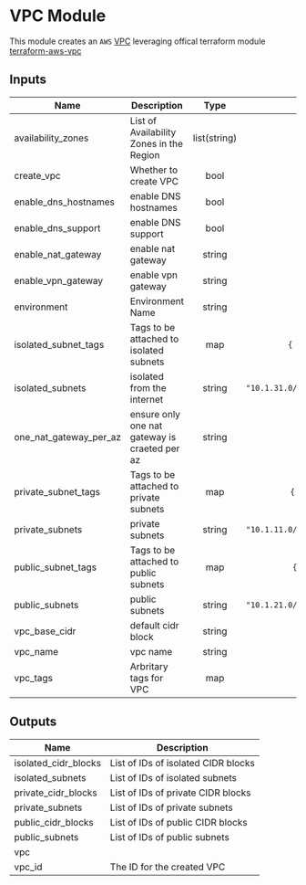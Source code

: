 # VPC Module

This module creates an `AWS` [VPC](https://docs.aws.amazon.com/vpc/latest/userguide/what-is-amazon-vpc.html) leveraging
offical terraform module [terraform-aws-vpc](https://github.com/terraform-aws-modules/terraform-aws-vpc) 

[/]: / "<!-- BEGINNING OF PRE-COMMIT-TERRAFORM DOCS HOOK -->"
## Inputs

| Name | Description | Type | Default | Required |
|------|-------------|:----:|:-----:|:-----:|
| availability\_zones | List of Availability Zones in the Region | list(string) | `[]` | no |
| create\_vpc | Whether to create VPC | bool | `"true"` | no |
| enable\_dns\_hostnames | enable DNS hostnames | bool | `"false"` | no |
| enable\_dns\_support | enable DNS support | bool | `"true"` | no |
| enable\_nat\_gateway | enable nat gateway | string | `"false"` | no |
| enable\_vpn\_gateway | enable vpn gateway | string | `"false"` | no |
| environment | Environment Name | string | `"Dev"` | no |
| isolated\_subnet\_tags | Tags to be attached to isolated subnets | map | `{ "Name": "Isolated" }` | no |
| isolated\_subnets | isolated from the internet | string | `"10.1.31.0/24,10.1.32.0/24,10.1.33.0/24"` | no |
| one\_nat\_gateway\_per\_az | ensure only one nat gateway is craeted per az | string | `"true"` | no |
| private\_subnet\_tags | Tags to be attached to private subnets | map | `{ "Name": "Private" }` | no |
| private\_subnets | private subnets | string | `"10.1.11.0/24,10.1.12.0/24,10.1.13.0/24"` | no |
| public\_subnet\_tags | Tags to be attached to public subnets | map | `{ "Name": "Public" }` | no |
| public\_subnets | public subnets | string | `"10.1.21.0/24,10.1.22.0/24,10.1.23.0/24"` | no |
| vpc\_base\_cidr | default cidr block | string | `"10.1.0.0/16"` | no |
| vpc\_name | vpc name | string | `"this_vpc"` | no |
| vpc\_tags | Arbritary tags for VPC | map | `{}` | no |

## Outputs

| Name | Description |
|------|-------------|
| isolated\_cidr\_blocks | List of IDs of isolated CIDR blocks |
| isolated\_subnets | List of IDs of isolated subnets |
| private\_cidr\_blocks | List of IDs of private CIDR blocks |
| private\_subnets | List of IDs of private subnets |
| public\_cidr\_blocks | List of IDs of public CIDR blocks |
| public\_subnets | List of IDs of public subnets |
| vpc |  |
| vpc\_id | The ID for the created VPC |

[/]: / "<!-- END OF PRE-COMMIT-TERRAFORM DOCS HOOK -->"